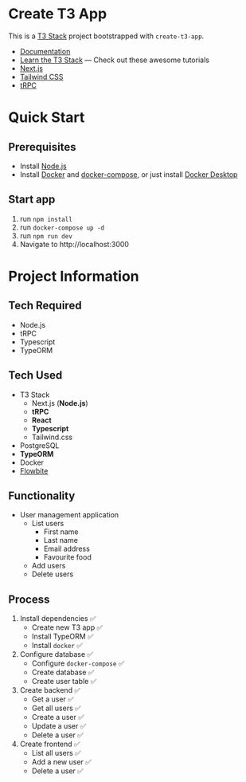 # Create T3 App

This is a [T3 Stack](https://create.t3.gg/) project bootstrapped with `create-t3-app`.

- [Documentation](https://create.t3.gg/)
- [Learn the T3 Stack](https://create.t3.gg/en/faq#what-learning-resources-are-currently-available) — Check out these awesome tutorials
- [Next.js](https://nextjs.org)
- [Tailwind CSS](https://tailwindcss.com)
- [tRPC](https://trpc.io)

# Quick Start

## Prerequisites

- Install [Node.js](https://nodejs.org/)
- Install [Docker](https://docker.com) and [docker-compose](https://docs.docker.com/compose/), or just install [Docker Desktop](https://www.docker.com/products/docker-desktop/)

## Start app

1. run `npm install`
2. run `docker-compose up -d`
3. run `npm run dev`
4. Navigate to http://localhost:3000

# Project Information

## Tech Required

- Node.js
- tRPC
- Typescript
- TypeORM

## Tech Used

- T3 Stack
  - Next.js (**Node.js**)
  - **tRPC**
  - **React**
  - **Typescript**
  - Tailwind.css
- PostgreSQL
- **TypeORM**
- Docker
- [Flowbite](https://www.flowbite-react.com/)

## Functionality

- User management application
  - List users
    - First name
    - Last name
    - Email address
    - Favourite food
  - Add users
  - Delete users

## Process

1. Install dependencies ✅
   - Create new T3 app ✅
   - Install TypeORM ✅
   - Install `docker` ✅
2. Configure database ✅
   - Configure `docker-compose` ✅
   - Create database ✅
   - Create user table ✅
3. Create backend ✅
   - Get a user ✅
   - Get all users ✅
   - Create a user ✅
   - Update a user ✅
   - Delete a user ✅
4. Create frontend ✅
   - List all users ✅
   - Add a new user ✅
   - Delete a user ✅
